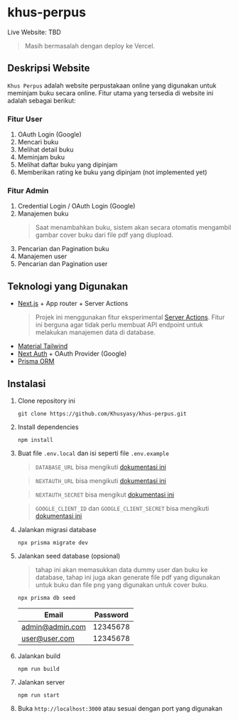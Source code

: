 # khus-perpus

Live Website: TBD

> Masih bermasalah dengan deploy ke Vercel.

## Deskripsi Website

`Khus Perpus` adalah website perpustakaan online yang digunakan untuk meminjam buku secara online. Fitur utama yang tersedia di website ini adalah sebagai berikut:

### Fitur User

1. OAuth Login (Google)
2. Mencari buku
3. Melihat detail buku
4. Meminjam buku
5. Melihat daftar buku yang dipinjam
6. Memberikan rating ke buku yang dipinjam (not implemented yet)

### Fitur Admin

1. Credential Login / OAuth Login (Google)
2. Manajemen buku
   > Saat menambahkan buku, sistem akan secara otomatis mengambil gambar cover buku dari file pdf yang diupload.
3. Pencarian dan Pagination buku
4. Manajemen user
5. Pencarian dan Pagination user

## Teknologi yang Digunakan

- [Next.js](https://nextjs.org/) + App router + Server Actions
  > Projek ini menggunakan fitur eksperimental [Server Actions](https://nextjs.org/docs/app/api-reference/functions/server-actions). Fitur ini berguna agar tidak perlu membuat API endpoint untuk melakukan manajemen data di database.
- [Material Tailwind](https://material-tailwind.com/)
- [Next Auth](https://next-auth.js.org/) + OAuth Provider (Google)
- [Prisma ORM](https://www.prisma.io/)

## Instalasi

1. Clone repository ini

   ```
   git clone https://github.com/Khusyasy/khus-perpus.git
   ```

2. Install dependencies

   ```
   npm install
   ```

3. Buat file `.env.local` dan isi seperti file `.env.example`

   > `DATABASE_URL` bisa mengikuti [dokumentasi ini](https://www.prisma.io/docs/concepts/database-connectors/sqlite#using-a-file-based-sqlite-database)

   > `NEXTAUTH_URL` bisa mengikuti [dokumentasi ini](https://next-auth.js.org/configuration/options#nextauth_url)

   > `NEXTAUTH_SECRET` bisa mengikut [dokumentasi ini](https://next-auth.js.org/configuration/options#secret)

   > `GOOGLE_CLIENT_ID` dan `GOOGLE_CLIENT_SECRET` bisa mengikuti [dokumentasi ini](https://next-auth.js.org/providers/google#configuration)

4. Jalankan migrasi database

   ```
   npx prisma migrate dev
   ```

5. Jalankan seed database (opsional)

   > tahap ini akan memasukkan data dummy user dan buku ke database, tahap ini juga akan generate file pdf yang digunakan untuk buku dan file png yang digunakan untuk cover buku.

   ```
   npx prisma db seed
   ```

   | Email           | Password |
   | --------------- | -------- |
   | admin@admin.com | 12345678 |
   | user@user.com   | 12345678 |

6. Jalankan build

   ```
   npm run build
   ```

7. Jalankan server

   ```
   npm run start
   ```

8. Buka `http://localhost:3000` atau sesuai dengan port yang digunakan
